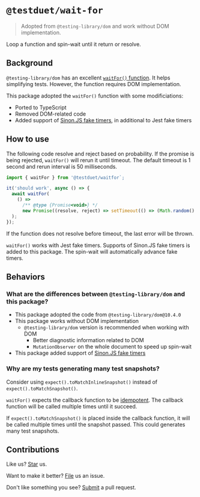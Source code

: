 # `@testduet/wait-for`

> Adopted from `@testing-library/dom` and work without DOM implementation.

Loop a function and spin-wait until it return or resolve.

## Background

`@testing-library/dom` has an excellent [`waitFor()` function](https://testing-library.com/docs/dom-testing-library/api-async/#waitfor). It helps simplifying tests. However, the function requires DOM implementation.

This package adopted the `waitFor()` function with some modificiations:

- Ported to TypeScript
- Removed DOM-related code
- Added support of [Sinon.JS fake timers](https://npmjs.com/package/@sinonjs/fake-timers), in additional to Jest fake timers

## How to use

The following code resolve and reject based on probability. If the promise is being rejected, `waitFor()` will rerun it until timeout. The default timeout is 1 second and rerun interval is 50 milliseconds.

```ts
import { waitFor } from '@testduet/waitfor`;

it('should work', async () => {
  await waitFor(
    () =>
      /** @type {Promise<void>} */
      new Promise((resolve, reject) => setTimeout(() => (Math.random() > 0.5 ? resolve() : reject()), 100))
  );
});
```

If the function does not resolve before timeout, the last error will be thrown.

`waitFor()` works with Jest fake timers. Supports of Sinon.JS fake timers is added to this package. The spin-wait will automatically advance fake timers.

## Behaviors

### What are the differences between `@testing-library/dom` and this package?

- This package adopted the code from `@testing-library/dom@10.4.0`
- This package works without DOM implementation
   - `@testing-library/dom` version is recommended when working with DOM
      - Better diagnostic information related to DOM
      - `MutationObserver` on the whole document to speed up spin-wait
- This package added support of [Sinon.JS fake timers](https://www.npmjs.com/package/@sinonjs/fake-timers)

### Why are my tests generating many test snapshots?

Consider using `expect().toMatchInlineSnapshot()` instead of `expect().toMatchSnapshot()`.

`waitFor()` expects the callback function to be [idempotent](https://en.wikipedia.org/wiki/Idempotence). The callback function will be called multiple times until it succeed.

If `expect().toMatchSnapshot()` is placed inside the callback function, it will be called multiple times until the snapshot passed. This could generates many test snapshots.

## Contributions

Like us? [Star](https://github.com/@testduet/wait-for/stargazers) us.

Want to make it better? [File](https://github.com/@testduet/wait-for/issues) us an issue.

Don't like something you see? [Submit](https://github.com/@testduet/wait-for/pulls) a pull request.
